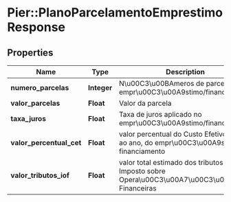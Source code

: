 # Pier::PlanoParcelamentoEmprestimoResponse

## Properties
Name | Type | Description | Notes
------------ | ------------- | ------------- | -------------
**numero_parcelas** | **Integer** | N\u00C3\u00BAmeros de parcelas do empr\u00C3\u00A9stimo/financiamento | [optional] 
**valor_parcelas** | **Float** | Valor da parcela | [optional] 
**taxa_juros** | **Float** | Taxa de juros aplicado no empr\u00C3\u00A9stimo/financiamento | [optional] 
**valor_percentual_cet** | **Float** | valor percentual do Custo Efetivo Total, ao ano, do empr\u00C3\u00A9stimo / financiamento | [optional] 
**valor_tributos_iof** | **Float** | valor total estimado dos tributos do Imposto sobre Opera\u00C3\u00A7\u00C3\u00B5es Financeiras | [optional] 



